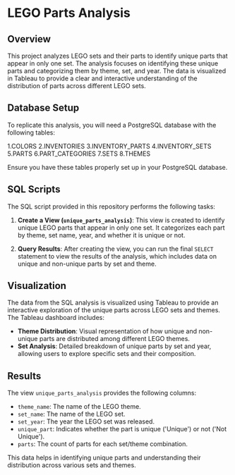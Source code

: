 # LEGO Parts Analysis

## Overview

This project analyzes LEGO sets and their parts to identify unique parts that appear in only one set. The analysis focuses on identifying these unique parts and categorizing them by theme, set, and year. The data is visualized in Tableau to provide a clear and interactive understanding of the distribution of parts across different LEGO sets. 

## Database Setup

To replicate this analysis, you will need a PostgreSQL database with the following tables:

1.COLORS
2.INVENTORIES
3.INVENTORY_PARTS
4.INVENTORY_SETS
5.PARTS
6.PART_CATEGORIES
7.SETS
8.THEMES

Ensure you have these tables properly set up in your PostgreSQL database.

## SQL Scripts

The SQL script provided in this repository performs the following tasks:

1. **Create a View (`unique_parts_analysis`)**: This view is created to identify unique LEGO parts that appear in only one set. It categorizes each part by theme, set name, year, and whether it is unique or not. 


2. **Query Results**: After creating the view, you can run the final `SELECT` statement to view the results of the analysis, which includes data on unique and non-unique parts by set and theme.

## Visualization

The data from the SQL analysis is visualized using Tableau to provide an interactive exploration of the unique parts across LEGO sets and themes. The Tableau dashboard includes:

- **Theme Distribution**: Visual representation of how unique and non-unique parts are distributed among different LEGO themes.
- **Set Analysis**: Detailed breakdown of unique parts by set and year, allowing users to explore specific sets and their composition.

## Results

The view `unique_parts_analysis` provides the following columns:

- `theme_name`: The name of the LEGO theme.
- `set_name`: The name of the LEGO set.
- `set_year`: The year the LEGO set was released.
- `unique_part`: Indicates whether the part is unique ('Unique') or not ('Not Unique').
- `parts`: The count of parts for each set/theme combination.

This data helps in identifying unique parts and understanding their distribution across various sets and themes.
